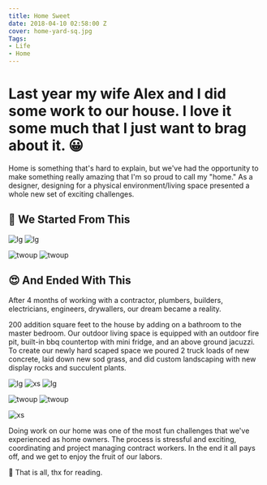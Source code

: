 ```yaml
---
title: Home Sweet
date: 2018-04-10 02:58:00 Z
cover: home-yard-sq.jpg
Tags:
- Life
- Home
---
```


# Last year my wife Alex and I did some work to our house. I love it some much that I just want to brag about it. 😀

Home is something that's hard to explain, but we've had the opportunity to make something really amazing that I'm so proud to call my "home." As a designer, designing for a physical environment/living space presented a whole new set of exciting challenges.

## 🔨 We Started From This
![lg](/journal/uploads/home-before.jpg)
![lg](/journal/uploads/home-vid.gif)

![twoup](/journal/uploads/home-timelapse.gif)
![twoup](/journal/uploads/home-timelapse-02.gif)

## 😍 And Ended With This

After 4 months of working with a contractor, plumbers, builders, electricians, engineers, drywallers, our dream became a reality.

200 addition square feet to the house by adding on a bathroom to the master bedroom. Our outdoor living space is equipped with an outdoor fire pit, built-in bbq countertop with mini fridge, and an above ground jacuzzi. To create our newly hard scaped space we poured 2 truck loads of new concrete, laid down new sod grass, and did custom landscaping with new display rocks and succulent plants.

![lg](/journal/uploads/home-yard-sq.jpg)
![xs](/journal/uploads/home-full.jpg)
![lg](/journal/uploads/home-deck.jpg)

![twoup](/journal/uploads/home-kitty.jpg)
![twoup](/journal/uploads/home-puppy.jpg)

![xs](/journal/uploads/home-chairs.jpg)

Doing work on our home was one of the most fun challenges that we've experienced as home owners. The process is stressful and exciting, coordinating and project managing contract workers. In the end it all pays off, and we get to enjoy the fruit of our labors.

🙂 That is all, thx for reading.
